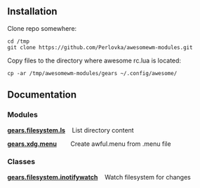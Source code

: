 ## Installation

Clone repo somewhere:
```shell
cd /tmp
git clone https://github.com/Perlovka/awesomewm-modules.git

```
Copy files to the directory where awesome rc.lua is located:
```shell
cp -ar /tmp/awesomewm-modules/gears ~/.config/awesome/
```

## Documentation

### Modules

**[gears.filesystem.ls](gears/filesystem/ls.md)** &nbsp;&nbsp; List directory content

**[gears.xdg.menu](gears/xdg/menu.md)** &nbsp;&nbsp;&nbsp;&nbsp;&nbsp;&nbsp; Create awful.menu from .menu file

### Classes

**[gears.filesystem.inotifywatch](gears/filesystem/inotifywatch.md)** &nbsp;&nbsp; Watch filesystem for changes
